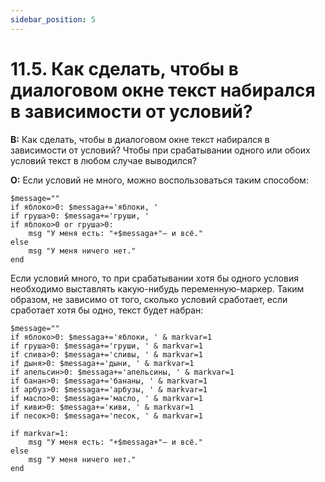 ```yaml
---
sidebar_position: 5
---
```


# 11.5. Как сделать, чтобы в диалоговом окне текст набирался в зависимости от условий?
<!-- [:faq_11_05] -->
**В:** Как сделать, чтобы в диалоговом окне текст набирался в зависимости от условий? Чтобы при срабатывании одного или обоих условий текст в любом случае выводился?

**О:**
Если условий не много, можно воспользоваться таким способом:

```qsp
$message=""
if яблоко>0: $messaga+='яблоки, ' 
if груша>0: $messaga+='груши, ' 
if яблоко>0 or груша>0:
	msg "У меня есть: "+$messaga+"— и всё."
else
	msg "У меня ничего нет."
end
```

Если условий много, то при срабатывании хотя бы одного условия необходимо выставлять какую-нибудь переменную-маркер. Таким образом, не зависимо от того, сколько условий сработает, если сработает хотя бы одно, текст будет набран:

```qsp
$message=""
if яблоко>0: $messaga+='яблоки, ' & markvar=1
if груша>0: $messaga+='груши, ' & markvar=1
if слива>0: $messaga+='сливы, ' & markvar=1
if дыня>0: $messaga+='дыни, ' & markvar=1
if апельсин>0: $messaga+='апельсины, ' & markvar=1
if банан>0: $messaga+='бананы, ' & markvar=1
if арбуз>0: $messaga+='арбузы, ' & markvar=1
if масло>0: $messaga+='масло, ' & markvar=1
if киви>0: $messaga+='киви, ' & markvar=1
if песок>0: $messaga+='песок, ' & markvar=1

if markvar=1:
	msg "У меня есть: "+$messaga+"— и всё."
else
	msg "У меня ничего нет."
end
```
